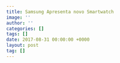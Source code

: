 ```yaml
---
title: Samsung Apresenta novo Smartwatch
image: ''
author: ''
categories: []
tags: []
date: 2017-08-31 00:00:00 +0000
layout: post
tag: []
---
```


